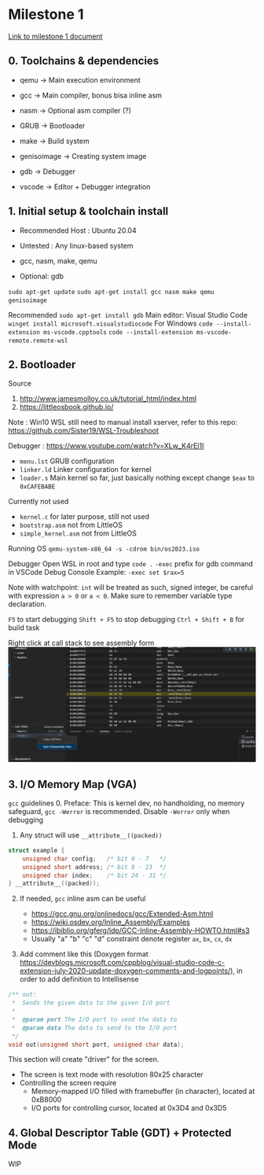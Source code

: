 # Milestone 1
[Link to milestone 1 document](https://docs.google.com/document/d/1ebhX-D_bNafray9C6T8cmgAy8_E58i_uWkngrNWHjr4/edit#)


## 0. Toolchains & dependencies
- qemu        -> Main execution environment
- gcc         -> Main compiler, bonus bisa inline asm
- nasm        -> Optional asm compiler (?)
- GRUB        -> Bootloader
- make        -> Build system
- genisoimage -> Creating system image

- gdb    -> Debugger
- vscode -> Editor + Debugger integration

## 1. Initial setup & toolchain install
- Recommended Host : Ubuntu 20.04
- Untested : Any linux-based system

- gcc, nasm, make, qemu
- Optional: gdb

`sudo apt-get update`
`sudo apt-get install gcc nasm make qemu genisoimage`

Recommended
`sudo apt-get install gdb`
Main editor: Visual Studio Code
`winget install microsoft.visualstudiocode` For Windows
`code --install-extension ms-vscode.cpptools`
`code --install-extension ms-vscode-remote.remote-wsl`

## 2. Bootloader
Source
1. http://www.jamesmolloy.co.uk/tutorial_html/index.html
2. https://littleosbook.github.io/

Note : Win10 WSL still need to manual install xserver, refer to this repo: https://github.com/Sister19/WSL-Troubleshoot 

Debugger : https://www.youtube.com/watch?v=XLw_K4rEl1I 

- `menu.lst` GRUB configuration
- `linker.ld` Linker configuration for kernel
- `loader.s` Main kernel so far, just basically nothing except change `$eax` to `0xCAFEBABE`

Currently not used
- `kernel.c` for later purpose, still not used
- `bootstrap.asm` not from LittleOS
- `simple_kernel.asm` not from LittleOS

Running OS
`qemu-system-x86_64 -s -cdrom bin/os2023.iso`

Debugger
Open WSL in root and type `code .`
`-exec` prefix for gdb command in VSCode Debug Console
Example: `-exec set $rax=5`

Note with watchpoint: `int` will be treated as such, signed integer,
be careful with expression `a > 0` or `a < 0`. Make sure to remember variable type declaration.

`F5` to start debugging
`Shift + F5` to stop debugging
`Ctrl + Shift + B` for build task

Right click at call stack to see assembly form
![VSCode asm](/other/img/disassembly.jpg)


## 3. I/O Memory Map (VGA)
`gcc` guidelines
0. Preface: This is kernel dev, no handholding, no memory safeguard, `gcc -Werror` is recommended. Disable `-Werror` only when debugging
1. Any struct will use `__attribute__((packed))`
```c
struct example {
    unsigned char config;   /* bit 0 - 7   */
    unsigned short address; /* bit 8 - 23  */
    unsigned char index;    /* bit 24 - 31 */
} __attribute__((packed));
```
2. If needed, `gcc` inline asm can be useful
    - https://gcc.gnu.org/onlinedocs/gcc/Extended-Asm.html
    - https://wiki.osdev.org/Inline_Assembly/Examples
    - https://ibiblio.org/gferg/ldp/GCC-Inline-Assembly-HOWTO.html#s3
    - Usually "a" "b" "c" "d" constraint denote register `ax`, `bx`, `cx`, `dx`

3. Add comment like this (Doxygen format https://devblogs.microsoft.com/cppblog/visual-studio-code-c-extension-july-2020-update-doxygen-comments-and-logpoints/), in order to add definition to Intellisense
```c
/** out:
 *  Sends the given data to the given I/O port
 *
 *  @param port The I/O port to send the data to
 *  @param data The data to send to the I/O port
 */
void out(unsigned short port, unsigned char data);
```


This section will create "driver" for the screen. 
- The screen is text mode with resolution 80x25 character
- Controlling the screen require
    - Memory-mapped I/O filled with framebuffer (in character), located at 0xB8000
    - I/O ports for controlling cursor, located at 0x3D4 and 0x3D5



## 4. Global Descriptor Table (GDT) + Protected Mode
WIP



